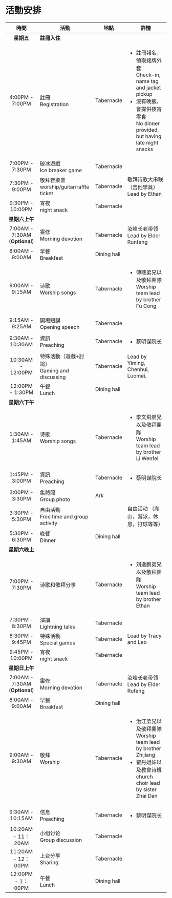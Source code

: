 

# 活動安排


|                  時間                  | 活動                                    | 地點                                                                       | 詳情                                                                                                                                                                                                                                     |
|:------------------------------------:|---------------------------------------|--------------------------------------------------------------------------|----------------------------------------------------------------------------------------------------------------------------------------------------------------------------------------------------------------------------------------|
|               **星期五**                | **註冊入住**                              ||
|           4:00PM - 7:00PM            | 註冊 <br> Registration                  | Tabernacle                                                               | <ul><li>註冊報名，領取銘牌外套 <br> Check-in, name tag and jacket pickup</li><li>沒有晚飯，會提供夜宵零食 <br>No dinner provided, but having late night snacks </li></ul>                                                                                     |
|           7:00PM - 7:30PM            | 破冰遊戲 <br> Ice breaker game            | Tabernacle                                                               |                                                                                                                                                                                                                                        |
|           7:30PM - 9:00PM            | 敬拜音樂會 <br> worship/guitar/raffle ticket | Tabernacle                                                               | 敬拜诗歌大串联（吉他學員）  <br> Lead by Ethan                                                                                                                                                                                                       |
|           9:30PM - 10:00PM           | 宵夜 <br> night snack                   | Tabernacle                                                               |                 |
|              **星期六上午**               |                                       ||
| 7:00AM - 7:30AM  <br> (**Optional**) | 靈修 <br> Morning devotion              | Tabernacle                                                               | 汝峰长老带领 <br> Lead by Elder Runfeng                                                                                                                                        |                                                                                    
|           8:00AM - 9:00AM            | 早餐 <br> Breakfast                     | Dining hall                                                              |                                                       |                                                                           
|           9:00AM - 9:15AM            | 诗歌 <br> Worship songs                 | Tabernacle                                                               | <ul><li>傅聰弟兄以及敬拜團隊   <br> Worship team lead by brother Fu Cong </li></ul>                                                              |                                                                                                                                                                               
|           9:15AM - 9:25AM            | 開場短講 <br> Opening speech              | Tabernacle                                                               |                                                                                                                                               |    
|           9:30AM - 10:30AM           | 資訊 <br> Preaching                     | Tabernacle                                                               | <ul><li>蔡明谋院长 </li></ul>                                          |                                       
|          10:30AM - 12:00PM           | 特殊活動（遊戲+討論）<br> Gaming and discussing | Tabernacle                                                         | Lead by Yiming, Chenhui, Luomei.                                                                                                                                                              
|           12:00PM - 1:30PM           | 午餐 <br> Lunch                         | Dining hall                                                              |                                                               
|              **星期六下午**               |                                       ||
|           1:30AM - 1:45AM            | 诗歌 <br> Worship songs                 | Tabernacle                                                               | <ul><li>李文飛弟兄以及敬拜團隊   <br> Worship team lead by brother Li Wenfei </li></ul>                                                           |                                                                                                                                                                               
|           1:45PM - 3:00PM            | 資訊 <br> Preaching                     | Tabernacle                                                               | <ul><li>蔡明谋院长</li></ul>                                               
|           3:00PM - 3:30PM            | 集體照 <br> Group photo                  | Ark                                                                      
|           3:30PM - 5:30PM            | 自由活動 <br> Free time and group activity |                                                                          | 自由活动 （爬山，游泳，休息，打球等等）                                                                                                                                
|           5:30PM - 6:30PM            | 晚餐 <br> Dinner                        | Dining hall                                                              |                                                                
|              **星期六晚上**               |                                       ||
|           7:00PM - 7:30PM            | 诗歌和敬拜分享                               | Tabernacle                                                               | <ul><li>刘逸鹏弟兄以及敬拜團隊   <br> Worship team lead by brother Ethan</li></ul>                                                              
|           7:30PM - 8:30PM            | 演講 <br> Lightning talks               | Tabernacle                                                               |                                              
|           8:30PM - 9:45PM            | 特殊活動 <br> Special games               | Tabernacle                                                               | Lead by Tracy and Leo                                                                                                                                                              
|           9:45PM - 10:00PM           | 宵夜 <br> night snack                   | Tabernacle                                                               |                                                                                    
|              **星期日上午**               |                             ||
| 7:00AM - 7:30AM <br> (**Optional**)  | 靈修 <br> Morning devotion              | Tabernacle                                                               | 汝峰长老带领 <br> Lead by Elder Rufeng                                                                                                                                
|           8:00AM - 9:00AM            | 早餐 <br> Breakfast                     | Dining hall                                                              |                                                           
|           9:00AM - 9:30AM            | 敬拜 <br> Worship                       | Tabernacle                                                               | <ul><li>治江弟兄以及敬拜團隊   <br> Worship team lead by brother Zhijiang </li><li>翟丹姐妹以及教會诗班 <br> church choir lead by sister Zhai Dan</li></ul> 
|           9:30AM - 10:15AM           | 信息 <br> Preaching                     | Tabernacle                                                               | <ul><li>蔡明谋院长</li></ul>                       
|          10:20AM - 11：20AM           | 小组讨论 <br> Group discussion            | Tabernacle                                                               |                                                                                                                                                 
|          11:20AM - 12：00PM           | 上台分享 <br> Sharing                     | Tabernacle                                                               |                                                                                                                                                                 
|           12:00PM - 1：00PM           | 午餐 <br> Lunch                         | Dining hall                                                              |                                                                                                                                                                                                               
